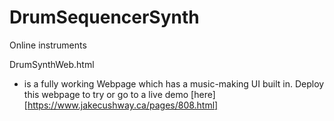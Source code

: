 # DrumSequencerSynth
Online instruments

DrumSynthWeb.html 
- is a fully working Webpage which has a music-making UI built in.  Deploy this webpage to try or go to a live demo [here][https://www.jakecushway.ca/pages/808.html]

